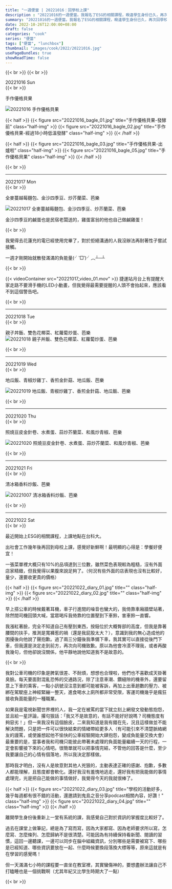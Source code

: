 ```yaml
---
title: "一週便當 | 20221016：回學校上課"
description : "20221016的一週便當。我報名了ESG的相關課程，睽違學生身份已久，再次回學校上課，感覺好新鮮啊。"
summary: "20221016的一週便當。我報名了ESG的相關課程，睽違學生身份已久，再次回學校上課，感覺好新鮮啊。"
date: 2022-10-26T12:00:00+08:00
draft: false
categories: "cook"
series: "便當"
tags: ["便當", "lunchbox"]
thumbnail: "images/cook/2022/20221016.jpg"
usePageBundles: true
showReadTime: false
---
```


{{< br >}}
{{< br >}}
<div class="border-item"><span>20221016 Sun</span></div>
{{< br >}}

手作優格貝果

![20221016 手作優格貝果](20221016_bagle_04.jpg)

{{< half >}}
{{< figure src="20221016_bagle_01.jpg" title="手作優格貝果-發酵前" class="half-img" >}}
{{< figure src="20221016_bagle_02.jpg" title="手作優格貝果-經過18小時低溫發酵" class="half-img" >}}
{{< /half >}}

{{< half >}}
{{< figure src="20221016_bagle_03.jpg" title="手作優格貝果-出爐啦" class="half-img" >}}
{{< figure src="20221016_bagle_05.jpg" title="手作優格貝果" class="half-img" >}}
{{< /half >}}

{{< br >}}

---
<div class="border-item"><span>20221017 Mon</span></div>
{{< br >}}

全麥蔓越莓麵包、金沙四季豆、炒芥蘭菜、芭樂

![20221017 全麥蔓越莓麵包、金沙四季豆、炒芥蘭菜、芭樂](20221017_bento_01.jpg)

金沙四季豆的鹹蛋也是民宿老闆送的，雞蛋富翁的他也自己做鹹雞蛋！

{{< br >}}

我覺得去花蓮充的電已經使用完畢了，對於拒絕溝通的人我沒辦法再耐著性子嘗試接觸。

一週才剛開始就散發滿滿的負能量(╯‵□′)╯︵┴─┴

{{< br >}}


{{< videoContainer src="20221017_video_01.mov" >}}
捷運站月台上有提醒大家走路不要滑手機的LED小動畫，但我覺得最需要提醒的人頭不會抬起來，應該看不到這個警告吧。


{{< br >}}

---
<div class="border-item"><span>20221018 Tue</span></div>
{{< br >}}

親子丼飯、雙色花椰菜、紅蘿蔔炒蛋、芭樂
![20221018 親子丼飯、雙色花椰菜、紅蘿蔔炒蛋、芭樂](20221018_bento_01.jpg)

{{< br >}}

---
<div class="border-item"><span>20221019 Wed</span></div>
{{< br >}}

地瓜飯、青椒炒雞丁、香煎金針菇、地瓜飯、芭樂

![20221019 地瓜飯、青椒炒雞丁、香煎金針菇、地瓜飯、芭樂](20221019_bento_01.jpg)

{{< br >}}

---
<div class="border-item"><span>20221020 Thu</span></div>
{{< br >}}

照燒豆皮金針卷、水煮蛋、蒜炒芥蘭菜、和風炒青椒、芭樂

![20221020 照燒豆皮金針卷、水煮蛋、蒜炒芥蘭菜、和風炒青椒、芭樂](20221020_bento_01.jpg)

{{< br >}}

---
<div class="border-item"><span>20221021 Fri</span></div>
{{< br >}}

清冰箱香料炒飯、芭樂

![20221007 清冰箱香料炒飯、芭樂](20221021_bento_01.jpg)

{{< br >}}

---
<div class="border-item"><span>20221022 Sat</span></div>
{{< br >}}

最近開始上ESG的相關課程，上課地點在台科大。

出社會工作幾年後再回到母校上課，感覺好新鮮啊！最明顯的心得是：學餐好便宜！

一張菜單裡大概只有10%的品項達到三位數，雖然菜色表現較為粗糙，沒有外面店家精緻，但我覺得以果腹來說足夠了。（何況有些外面的店表現也沒有比較好，量少，還要收更貴的價格）

{{< half >}}
{{< figure src="20221022_diary_01.jpg" title="" class="half-img" >}}
{{< figure src="20221022_diary_02.jpg" title="" class="half-img" >}}
{{< /half >}}

早上搭公車的時候戴著耳機，車子行進間的噪音也蠻大的，我倚靠車廂牆壁站著，除然間司機回頭大喊，當眾喝斥我倚靠的位置壓到下車鈴，害車鈴一直響。

我漲紅著臉，完全不知道自己有壓到東西，按鈕位於大概臀部的高度，但我是靠著腰間的扶手，推測是寬褲惹的禍（還是我屁股太大？），意識到我的無心造成他的困擾後向他說了聲抱歉。過了兩三分鐘後我準備下車，我其實可以直接從後門下車，但我還是決定走到前方，再次向司機致歉。原以為他會冷漠不理我，或者再酸我幾句，但他卻說沒關係，他平靜地說他知道我不是故意的。

{{< br >}}

我對公車司機的印象是脾氣很差、不耐煩，想想也合理啦，他們也不喜歡成天掛著臭臉。每天要面對混亂恐怖的交通路況，除了注意車潮、鑽縫隙的機車外，還要留意上下車的乘客，一點小訊號沒注意到都可能被客訴，再加上出車趟數的壓力、被綁在駕駛座上神經緊繃一整天，進食喝水上廁所都非常受限，客運司機幾乎是瘋狂接收負面能量的一種職業。

如果我是電視新聞世界裡的人，我一定在被罵的當下就立刻上網發文發動態抱怨，並且給一星評論，撂句狠話：「我又不是故意的，有話不能好好說嗎？司機態度有夠惡劣！」但一來我沒有這個臉皮，二來我知道是我有錯在先，況且這樣做並不能解決問題，只是把一件可以很快結束的情緒帶給更多人（有可能引來不清楚脈絡網友的謾罵，或使誰想起他不愉快的公車經驗開始大肆抱怨，變成負能量交換大會）最重要的是，當事者我和司機只能彼此帶著未處理的負面能量繼續一天的行程，一定會影響接下來的心情吧。很簡單就可以把事情完結，不管他的回答是什麼，至少我要讓自己的心情有個落地，所以我決定那樣做。

那時我才明白，沒有人是故意對其他人兇狠的，主動表達正確的感謝、抱歉，多數人都能理解，且態度都會軟化。還好我沒有羞愧地逃走，還好我有把我能做的事情處理完，光是把自己能做的事情做好，我覺得今天的我就很棒了。

{{< half >}}
{{< figure src="20221022_diary_03.jpg" title="學校的活動好多，幾乎每週都有很不錯的活動，還邀請到鬼島之音分享podcast相關內容，好讚！" class="half-img" >}}
{{< figure src="20221022_diary_04.jpg" title="" class="half-img" >}}
{{< /half >}}

離開學生身份後重新上一堂有系統的課，我感覺自己對於資訊的掌握度比較好了。

過去在課堂上做筆記，總是為了寫而寫，因為大家都寫、因為老師要求所以寫，怎麼寫、怎麼條列、怎麼歸納不是很清楚。可能因為有持續保持看新聞、閱讀的習慣，這回一邊聽課，一邊可以同步在腦中組織資訊，分別哪些是需要被寫下、哪些是已經知道、哪些資訊要放在一起、什麼時候要換段落換大標等等，原來這就是有在學習的感覺嗎！

但一天滿滿七小時的課程要一直坐在教室裡，其實蠻傷神的，要想盡辦法讓自己不打瞌睡也是一個挑戰啊（尤其年紀又比學生時期大了一點）

{{< br >}}
